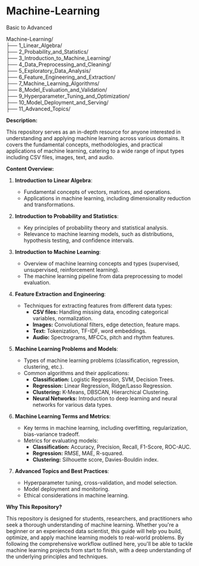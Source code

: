 # Machine-Learning
Basic to Advanced

Machine-Learning/<br/>
├── 1_Linear_Algebra/ <br/>
├── 2_Probability_and_Statistics/ <br/>
├── 3_Introduction_to_Machine_Learning/<br/>
├── 4_Data_Preprocessing_and_Cleaning/<br/>
├── 5_Exploratory_Data_Analysis/<br/>
├── 6_Feature_Engineering_and_Extraction/<br/>
├── 7_Machine_Learning_Algorithms/<br/>
├── 8_Model_Evaluation_and_Validation/<br/>
├── 9_Hyperparameter_Tuning_and_Optimization/<br/>
├── 10_Model_Deployment_and_Serving/<br/>
├── 11_Advanced_Topics/<br/>


**Description:**

This repository serves as an in-depth resource for anyone interested in understanding and applying machine learning across various domains. It covers the fundamental concepts, methodologies, and practical applications of machine learning, catering to a wide range of input types including CSV files, images, text, and audio.

**Content Overview:**

1. **Introduction to Linear Algebra**:
   - Fundamental concepts of vectors, matrices, and operations.
   - Applications in machine learning, including dimensionality reduction and transformations.

2. **Introduction to Probability and Statistics**:
   - Key principles of probability theory and statistical analysis.
   - Relevance to machine learning models, such as distributions, hypothesis testing, and confidence intervals.

3. **Introduction to Machine Learning**:
   - Overview of machine learning concepts and types (supervised, unsupervised, reinforcement learning).
   - The machine learning pipeline from data preprocessing to model evaluation.

4. **Feature Extraction and Engineering**:
   - Techniques for extracting features from different data types:
     - **CSV files:** Handling missing data, encoding categorical variables, normalization.
     - **Images:** Convolutional filters, edge detection, feature maps.
     - **Text:** Tokenization, TF-IDF, word embeddings.
     - **Audio:** Spectrograms, MFCCs, pitch and rhythm features.

5. **Machine Learning Problems and Models**:
   - Types of machine learning problems (classification, regression, clustering, etc.).
   - Common algorithms and their applications:
     - **Classification:** Logistic Regression, SVM, Decision Trees.
     - **Regression:** Linear Regression, Ridge/Lasso Regression.
     - **Clustering:** K-Means, DBSCAN, Hierarchical Clustering.
     - **Neural Networks:** Introduction to deep learning and neural networks for various data types.

6. **Machine Learning Terms and Metrics**:
   - Key terms in machine learning, including overfitting, regularization, bias-variance tradeoff.
   - Metrics for evaluating models:
     - **Classification:** Accuracy, Precision, Recall, F1-Score, ROC-AUC.
     - **Regression:** RMSE, MAE, R-squared.
     - **Clustering:** Silhouette score, Davies-Bouldin index.

7. **Advanced Topics and Best Practices**:
   - Hyperparameter tuning, cross-validation, and model selection.
   - Model deployment and monitoring.
   - Ethical considerations in machine learning.

**Why This Repository?**

This repository is designed for students, researchers, and practitioners who seek a thorough understanding of machine learning. Whether you're a beginner or an experienced data scientist, this guide will help you build, optimize, and apply machine learning models to real-world problems. By following the comprehensive workflow outlined here, you'll be able to tackle machine learning projects from start to finish, with a deep understanding of the underlying principles and techniques.

